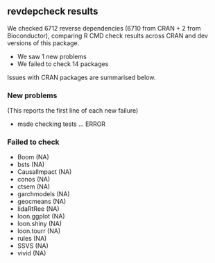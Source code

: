 ## revdepcheck results

We checked 6712 reverse dependencies (6710 from CRAN + 2 from Bioconductor), comparing R CMD check results across CRAN and dev versions of this package.

 * We saw 1 new problems
 * We failed to check 14 packages

Issues with CRAN packages are summarised below.

### New problems
(This reports the first line of each new failure)

* msde
  checking tests ... ERROR

### Failed to check

* Boom         (NA)
* bsts         (NA)
* CausalImpact (NA)
* conos        (NA)
* ctsem        (NA)
* garchmodels  (NA)
* geocmeans    (NA)
* lidaRtRee    (NA)
* loon.ggplot  (NA)
* loon.shiny   (NA)
* loon.tourr   (NA)
* rules        (NA)
* SSVS         (NA)
* vivid        (NA)
